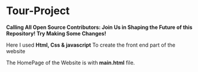 # Tour-Project
<b>Calling All Open Source Contributors: Join Us in Shaping the Future of this Repository! Try Making Some Changes!</b> <br>

Here I used <b>Html, Css & javascript</b> To create the front end part of the website 

The HomePage of the Website is with<b> main.html</b> file.


